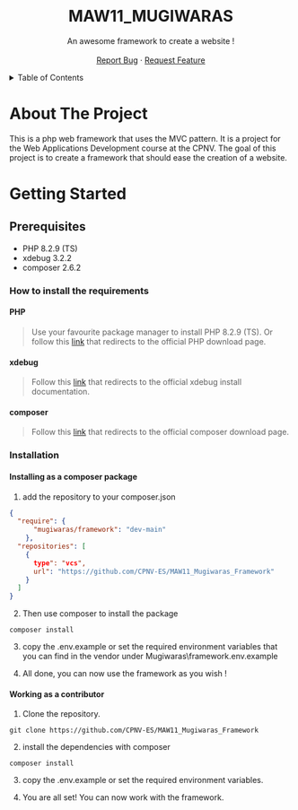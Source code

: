 <br />
<div align="center">

  <h1 align="center">MAW11_MUGIWARAS</h1>

  <p align="center">
    An awesome framework to create a website !
    <br />
    <br />
    <a href="https://github.com/CPNV-ES/MAW11_Mugiwaras_Framework/issues/new?assignees=&labels=bug&projects=&template=bug_report.md&title=%5BBUG%5D">Report Bug</a>
    ·
    <a href="https://github.com/CPNV-ES/MAW11_Mugiwaras_Framework/issues/new?assignees=&labels=enhancement&projects=&template=feature_request.md&title=">Request Feature</a>
  </p>
</div>

<details>
  <summary>Table of Contents</summary>
  <ol>
    <li>
      <a href="#about-the-project">About The Project</a>
    </li>
    <li>
      <a href="#getting-started">Getting Started</a>
      <ul>
        <li><a href="#prerequisites">Prerequisites</a></li>
        <li><a href="#installation">Installation</a></li>
      </ul>
    </li>
  </ol>
</details>

# About The Project

This is a php web framework that uses the MVC pattern. It is a project for the Web Applications Development course at the CPNV. The goal of this project is to create a framework that should ease the creation of a website.

# Getting Started

## Prerequisites

* PHP 8.2.9 (TS)
* xdebug 3.2.2
* composer 2.6.2

### How to install the requirements

#### PHP

> Use your favourite package manager to install PHP 8.2.9 (TS). Or follow this [link](https://www.php.net/manual/install.php) that redirects to the official PHP download page.

#### xdebug

> Follow this [link](https://xdebug.org/docs/install) that redirects to the official xdebug install documentation.

#### composer

> Follow this [link](https://getcomposer.org/download/) that redirects to the official composer download page.

<!-- The following installation procedure is not valid.  -->
### Installation

#### Installing as a composer package

1. add the repository to your composer.json
```json
{
  "require": {
      "mugiwaras/framework": "dev-main"
    },
  "repositories": [
    {
      type": "vcs",
      url": "https://github.com/CPNV-ES/MAW11_Mugiwaras_Framework"
    }
  ]
}
```

2. Then use composer to install the package

```shell
composer install 
```

3. copy the .env.example or set the required environment variables that you can find in the vendor under Mugiwaras\framework\.env.example

4. All done, you can now use the framework as you wish !

#### Working as a contributor

1. Clone the repository.

```shell
git clone https://github.com/CPNV-ES/MAW11_Mugiwaras_Framework
```

2. install the dependencies with composer

```shell
composer install
```

3. copy the .env.example or set the required environment variables.

4. You are all set! You can now work with the framework.
